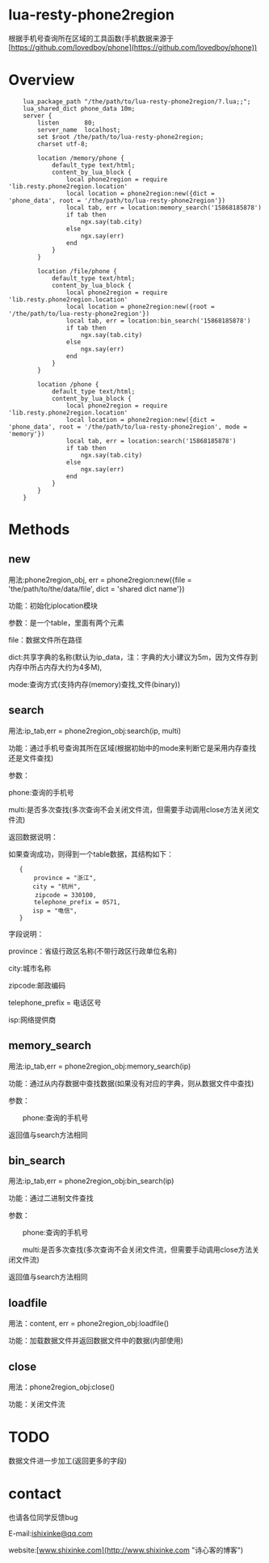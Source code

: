 # lua-resty-phone2region

根据手机号查询所在区域的工具函数(手机数据来源于[https://github.com/lovedboy/phone](https://github.com/lovedboy/phone))

# Overview

        lua_package_path "/the/path/to/lua-resty-phone2region/?.lua;;";
        lua_shared_dict phone_data 10m;
        server {
            listen       80;
            server_name  localhost;
            set $root /the/path/to/lua-resty-phone2region;
            charset utf-8;
        
            location /memory/phone {
                default_type text/html;
                content_by_lua_block {
                    local phone2region = require 'lib.resty.phone2region.location'
                    local location = phone2region:new({dict = 'phone_data', root = '/the/path/to/lua-resty-phone2region'})
                    local tab, err = location:memory_search('15868185878')
                    if tab then
                        ngx.say(tab.city)
                    else
                        ngx.say(err)
                    end
                }
            }
        
            location /file/phone {
                default_type text/html;
                content_by_lua_block {
                    local phone2region = require 'lib.resty.phone2region.location'
                    local location = phone2region:new({root = '/the/path/to/lua-resty-phone2region'})
                    local tab, err = location:bin_search('15868185878')
                    if tab then
                        ngx.say(tab.city)
                    else
                        ngx.say(err)
                    end
                }
            }
        
            location /phone {
                default_type text/html;
                content_by_lua_block {
                    local phone2region = require 'lib.resty.phone2region.location'
                    local location = phone2region:new({dict = 'phone_data', root = '/the/path/to/lua-resty-phone2region', mode = 'memory'})
                    local tab, err = location:search('15868185878')
                    if tab then
                        ngx.say(tab.city)
                    else
                        ngx.say(err)
                    end
                }
            }
        }


# Methods

## new

用法:phone2region_obj, err = phone2region:new({file = 'the/path/to/the/data/file', dict = 'shared dict name'})

功能：初始化iplocation模块

参数：是一个table，里面有两个元素
     
   file：数据文件所在路径

   dict:共享字典的名称(默认为ip_data，注：字典的大小建议为5m，因为文件存到内存中所占内存大约为4多M),
   
   mode:查询方式(支持内存(memory)查找,文件(binary))

## search

用法:ip_tab,err = phone2region_obj:search(ip, multi)

功能：通过手机号查询其所在区域(根据初始中的mode来判断它是采用内存查找还是文件查找)

参数：
     
   phone:查询的手机号

   multi:是否多次查找(多次查询不会关闭文件流，但需要手动调用close方法关闭文件流)
   
返回数据说明：
   
如果查询成功，则得到一个table数据，其结构如下：
   
       {
           province = "浙江",
       	　 city = "杭州",
       	　　zipcode = 330100,
       	   telephone_prefix = 0571,
       	　 isp = "电信",
       }
   
字段说明：
   
  
 
   province：省级行政区名称(不带行政区行政单位名称)
   
   city:城市名称
   
   zipcode:邮政编码
   
   telephone_prefix = 电话区号
   
   isp:网络提供商
   

## memory_search

用法:ip_tab,err = phone2region_obj:memory_search(ip)

功能：通过从内存数据中查找数据(如果没有对应的字典，则从数据文件中查找)

参数：

　　phone:查询的手机号


返回值与search方法相同

## bin_search

用法:ip_tab,err = phone2region_obj:bin_search(ip)

功能：通过二进制文件查找

参数：

　　phone:查询的手机号

　　multi:是否多次查找(多次查询不会关闭文件流，但需要手动调用close方法关闭文件流)

返回值与search方法相同


## loadfile

用法：content, err = phone2region_obj:loadfile()

功能：加载数据文件并返回数据文件中的数据(内部使用)

## close

用法：phone2region_obj:close()

功能：关闭文件流



# TODO

数据文件进一步加工(返回更多的字段)

# contact

也请各位同学反馈bug

E-mail:ishixinke@qq.com

website:[www.shixinke.com](http://www.shixinke.com "诗心客的博客")
